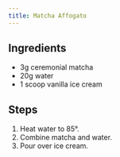 ```yaml
---
title: Matcha Affogato
---
```


## Ingredients

- 3g ceremonial matcha
- 20g water
- 1 scoop vanilla ice cream

## Steps

1. Heat water to 85°.
1. Combine matcha and water.
1. Pour over ice cream.
